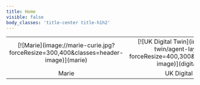```yaml
---
title: Home
visible: false
body_classes: 'title-center title-h1h2'
---
```



<table>
	<tr>
		<td width="50%" style="text-align: center;" markdown="1">[![Marie](image://marie-curie.jpg?forceResize=300,400&classes=header-image)](marie)</td>
		<td width="50%" style="text-align: center;" markdown="1">[![UK Digital Twin](image://digital-twin/agent-layers.jpg?forceResize=400,300&classes=header-image)](digital-twin)</td>
	</tr>
	<tr>
		<td width="50%" style="text-align: center;">Marie</td>
		<td width="50%" style="text-align: center;">UK Digital Twin</td>
	</tr>
</table>